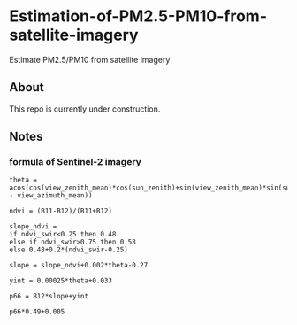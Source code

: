 # Estimation-of-PM2.5-PM10-from-satellite-imagery
Estimate PM2.5/PM10 from satellite imagery


## About
This repo is currently under construction.

## Notes

### formula of Sentinel-2 imagery
    theta = acos(cos(view_zenith_mean)*cos(sun_zenith)+sin(view_zenith_mean)*sin(sun_zenith)*cos(sun_azimuth - view_azimuth_mean))

    ndvi = (B11-B12)/(B11+B12)

    slope_ndvi = 
    if ndvi_swir<0.25 then 0.48 
    else if ndvi_swir>0.75 then 0.58
    else 0.48+0.2*(ndvi_swir-0.25)

    slope = slope_ndvi+0.002*theta-0.27

    yint = 0.00025*theta+0.033

    p66 = B12*slope+yint

    p66*0.49+0.005
